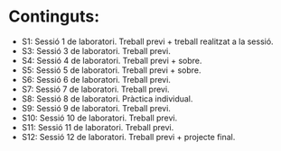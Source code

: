 # Continguts:
* S1: Sessió 1 de laboratori. Treball previ + treball realitzat a la sessió.
* S3: Sessió 3 de laboratori. Treball previ.
* S4: Sessió 4 de laboratori. Treball previ + sobre.
* S5: Sessió 5 de laboratori. Treball previ + sobre.
* S6: Sessió 6 de laboratori. Treball previ.
* S7: Sessió 7 de laboratori. Treball previ.
* S8: Sessió 8 de laboratori. Pràctica individual.
* S9: Sessió 9 de laboratori. Treball previ.
* S10: Sessió 10 de laboratori. Treball previ.
* S11: Sessió 11 de laboratori. Treball previ.
* S12: Sessió 12 de laboratori. Treball previ + projecte final.
